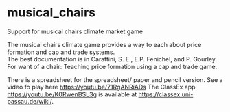 # musical_chairs
Support for musical chairs climate market game

The musical chairs climate game provides a way to each about price formation and cap and trade systems.  
The best documentation is in 
Carattini, S. E., E.P. Fenichel, and P. Gourley. For want of a chair: Teaching price formation using a cap and trade game.


There is a spreadsheet for the spreadsheet/ paper and pencil version. See a video fo play here https://youtu.be/71RgANRiADs
The ClassEx app https://youtu.be/K0RwenBSL3g is available at https://classex.uni-passau.de/wiki/. 
